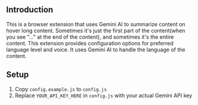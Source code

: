 ## Introduction

This is a browser extension that uses Gemini AI to summarize content on hover long content. Sometimes it's just the first part of the content(when you see "..." at the end of the content), and sometimes it's the entire content. This extension provides configuration options for preferred language level and voice. It uses Gemini AI to handle the language of the content.

## Setup

1. Copy `config.example.js` to `config.js`
2. Replace `YOUR_API_KEY_HERE` in `config.js` with your actual Gemini API key
